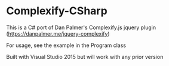 # Complexify-CSharp

This is a C# port of Dan Palmer's Complexify.js jquery plugin (https://danpalmer.me/jquery-complexify)

For usage, see the example in the Program class

Built with Visual Studio 2015 but will work with any prior version
